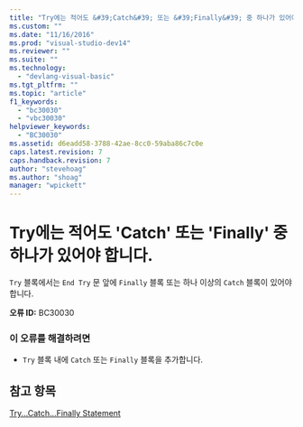 ```yaml
---
title: "Try에는 적어도 &#39;Catch&#39; 또는 &#39;Finally&#39; 중 하나가 있어야 합니다. | Microsoft Docs"
ms.custom: ""
ms.date: "11/16/2016"
ms.prod: "visual-studio-dev14"
ms.reviewer: ""
ms.suite: ""
ms.technology: 
  - "devlang-visual-basic"
ms.tgt_pltfrm: ""
ms.topic: "article"
f1_keywords: 
  - "bc30030"
  - "vbc30030"
helpviewer_keywords: 
  - "BC30030"
ms.assetid: d6eadd58-3788-42ae-8cc0-59aba86c7c0e
caps.latest.revision: 7
caps.handback.revision: 7
author: "stevehoag"
ms.author: "shoag"
manager: "wpickett"
---
```

# Try에는 적어도 &#39;Catch&#39; 또는 &#39;Finally&#39; 중 하나가 있어야 합니다.
`Try` 블록에서는 `End Try` 문 앞에 `Finally` 블록 또는 하나 이상의 `Catch` 블록이 있어야 합니다.  
  
 **오류 ID:** BC30030  
  
### 이 오류를 해결하려면  
  
-   `Try` 블록 내에 `Catch` 또는 `Finally` 블록을 추가합니다.  
  
## 참고 항목  
 [Try...Catch...Finally Statement](../Topic/Try...Catch...Finally%20Statement%20\(Visual%20Basic\).md)